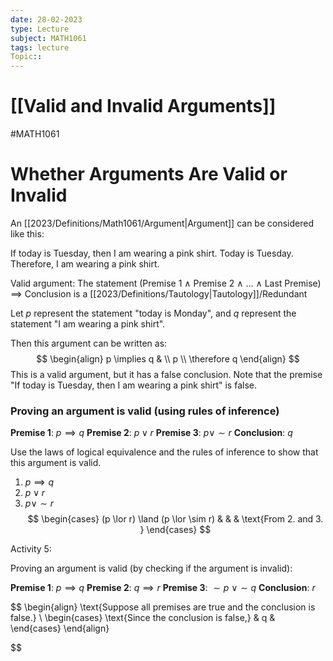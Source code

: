 ```yaml
---
date: 28-02-2023
type: Lecture
subject: MATH1061
tags: lecture
Topic:: 
---
```

# [[Valid and Invalid Arguments]]
#MATH1061
# Whether Arguments Are Valid or Invalid

An [[2023/Definitions/Math1061/Argument|Argument]] can be considered like this:

If today is Tuesday, then I am wearing a pink shirt.
Today is Tuesday.
Therefore, I am wearing a pink shirt.

Valid argument: The statement
(Premise 1 $\land$ Premise 2 $\land$ $\dots$ $\land$ Last Premise) $\implies$ Conclusion is a [[2023/Definitions/Tautology|Tautology]]/Redundant

Let $p$ represent the statement "today is Monday", and $q$ represent the statement "I am wearing a pink shirt".

Then this argument can be written as:
$$
\begin{align}
p \implies q  & \\
p \\
\therefore q
\end{align}
$$
This is a valid argument, but it has a false conclusion.
Note that the premise "If today is Tuesday, then I am wearing a pink shirt" is false.



### Proving an argument is valid (using rules of inference)

**Premise 1**: $p \implies q$
**Premise 2**: $p \lor r$
**Premise 3**: $p \lor \sim r$
**Conclusion**: $q$

Use the laws of logical equivalence and the rules of inference to show that this argument is valid.

1. $p \implies q$
2. $p \lor r$
3. $p \lor \sim r$
$$
\begin{cases}
(p \lor r) \land (p \lor \sim r) &  &  & \text{From 2. and 3. }
\end{cases}
$$


Activity 5:

Proving an argument is valid (by checking if the argument is invalid):

**Premise 1**: $p \implies q$
**Premise 2**: $q \implies r$
**Premise 3**: $\sim p \ \lor \sim q$
**Conclusion**: $r$

$$
\begin{align}
\text{Suppose all premises are true and the conclusion is false.} \\
\begin{cases}
\text{Since the conclusion is false,}  & q  &  
\end{cases}
\end{align}

$$